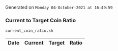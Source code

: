 Generated on `Monday 04-October-2021 at 16:49:59`

### Current to Target Coin Ratio
`current_coin_ratio.sh`

Date|Current|Target|Ratio
---|---|---|---
